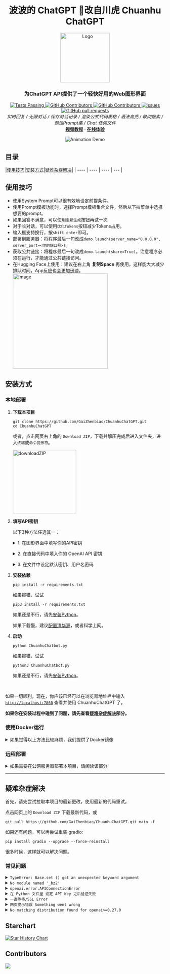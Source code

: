 <h1 align="center">波波的 ChatGPT 🐯改自川虎 Chuanhu ChatGPT</h1>
<div align="center">
  <a href="https://github.com/GaiZhenBiao/ChuanhuChatGPT">
    <img src="https://user-images.githubusercontent.com/70903329/226267132-e5295925-f53a-4e9d-a221-6099583da98d.png" alt="Logo" height="156">
  </a>

  <p align="center">
    <h3>为ChatGPT API提供了一个轻快好用的Web图形界面</h3>
    <p align="center">
      <a href="https://github.com/GaiZhenbiao/ChuanhuChatGPT/blob/main/LICENSE">
        <img alt="Tests Passing" src="https://img.shields.io/github/license/GaiZhenbiao/ChuanhuChatGPT" />
      </a>
      <a href="https://gradio.app/">
        <img alt="GitHub Contributors" src="https://img.shields.io/badge/Base-Gradio-fb7d1a?style=flat" />
      </a>
      <a href="https://github.com/GaiZhenBiao/ChuanhuChatGPT/graphs/contributors">
        <img alt="GitHub Contributors" src="https://img.shields.io/github/contributors/GaiZhenBiao/ChuanhuChatGPT" />
      </a>
      <a href="https://github.com/GaiZhenBiao/ChuanhuChatGPT/issues">
        <img alt="Issues" src="https://img.shields.io/github/issues/GaiZhenBiao/ChuanhuChatGPT?color=0088ff" />
      </a>
      <a href="https://github.com/GaiZhenBiao/ChuanhuChatGPT/pulls">
        <img alt="GitHub pull requests" src="https://img.shields.io/github/issues-pr/GaiZhenBiao/ChuanhuChatGPT?color=0088ff" />
      </a>
      <br/>
      <em>实时回复 / 无限对话 / 保存对话记录 / 渲染公式代码表格 / 语法高亮 / 联网搜索 / 预设Prompt集 / Chat 任何文件</em>
      <br/>
      <a href="https://www.bilibili.com/video/BV1mo4y1r7eE"><strong>视频教程</strong></a>
        ·
      <a href="https://huggingface.co/spaces/JohnSmith9982/ChuanhuChatGPT"><strong>在线体验</strong></a>
    </p>
    <p align="center">
      <img alt="Animation Demo" src="https://user-images.githubusercontent.com/51039745/226255695-6b17ff1f-ea8d-464f-b69b-a7b6b68fffe8.gif" />
    </p>
  </p>
</div>

## 目录
|[使用技巧](#使用技巧)|[安装方式](#安装方式)|[疑难杂症解决](#疑难杂症解决)|
|  ----  | ----  | ----  | --- |

## 使用技巧

- 使用System Prompt可以很有效地设定前提条件。
- 使用Prompt模板功能时，选择Prompt模板集合文件，然后从下拉菜单中选择想要的prompt。
- 如果回答不满意，可以使用`重新生成`按钮再试一次
- 对于长对话，可以使用`优化Tokens`按钮减少Tokens占用。
- 输入框支持换行，按`shift enter`即可。
- 部署到服务器：将程序最后一句改成`demo.launch(server_name="0.0.0.0", server_port=<你的端口号>)`。
- 获取公共链接：将程序最后一句改成`demo.launch(share=True)`。注意程序必须在运行，才能通过公共链接访问。
- 在Hugging Face上使用：建议在右上角 **复制Space** 再使用，这样能大大减少排队时间，App反应也会更加迅速。
  <img width="300" alt="image" src="https://user-images.githubusercontent.com/51039745/223447310-e098a1f2-0dcf-48d6-bcc5-49472dd7ca0d.png">

## 安装方式

### 本地部署

1. **下载本项目**

	```shell
	git clone https://github.com/GaiZhenbiao/ChuanhuChatGPT.git
	cd ChuanhuChatGPT
	```
	或者，点击网页右上角的 `Download ZIP`，下载并解压完成后进入文件夹，进入`终端`或`命令提示符`。

	<img width="200" alt="downloadZIP" src="https://user-images.githubusercontent.com/23137268/223696317-b89d2c71-c74d-4c6d-8060-a21406cfb8c8.png">

2. **填写API密钥**

	以下3种方法任选其一：

	<details><summary>1. 在图形界面中填写你的API密钥</summary>

	这样设置的密钥会在页面刷新后被清除。

	<img width="760" alt="image" src="https://user-images.githubusercontent.com/51039745/222873756-3858bb82-30b9-49bc-9019-36e378ee624d.png"></details>
	<details><summary>2. 在直接代码中填入你的 OpenAI API 密钥</summary>

	这样设置的密钥会成为默认密钥。在这里还可以选择是否在UI中隐藏密钥输入框。

	<img width="525" alt="image" src="https://user-images.githubusercontent.com/51039745/223440375-d472de4b-aa7f-4eae-9170-6dc2ed9f5480.png"></details>

	<details><summary>3. 在文件中设定默认密钥、用户名密码</summary>

	这样设置的密钥可以在拉取项目更新之后保留。

	在项目文件夹中新建这两个文件：`api_key.txt` 和 `auth.json`。

	在`api_key.txt`中填写你的API-Key，注意不要填写任何无关内容。

	在`auth.json`中填写你的用户名和密码。

	```
	{
    "username": "用户名",
    "password": "密码"
	}
	```

	</details>

3. **安装依赖**

	```shell
	pip install -r requirements.txt
	```

	如果报错，试试

	```shell
	pip3 install -r requirements.txt
	```

	如果还是不行，请先[安装Python](https://www.runoob.com/python/python-install.html)。

	如果下载慢，建议[配置清华源](https://mirrors.tuna.tsinghua.edu.cn/help/pypi/)，或者科学上网。

4. **启动**

	```shell
	python ChuanhuChatbot.py
	```

	如果报错，试试

	```shell
	python3 ChuanhuChatbot.py
	```

	如果还是不行，请先[安装Python](https://www.runoob.com/python/python-install.html)。
<br />

如果一切顺利，现在，你应该已经可以在浏览器地址栏中输入 [`http://localhost:7860`](http://localhost:7860) 查看并使用 ChuanhuChatGPT 了。

**如果你在安装过程中碰到了问题，请先查看[疑难杂症解决](#疑难杂症解决)部分。**

### 使用Docker运行

<details><summary>如果觉得以上方法比较麻烦，我们提供了Docker镜像</summary>

#### 拉取镜像

```shell
docker pull tuchuanhuhuhu/chuanhuchatgpt:latest
```

#### 运行

```shell
docker run -d --name chatgpt \
	-e my_api_key="替换成API" \
	-e USERNAME="替换成用户名" \
	-e PASSWORD="替换成密码" \
	-v ~/chatGPThistory:/app/history \
	-p 7860:7860 \
	tuchuanhuhuhu/chuanhuchatgpt:latest
```

注：`USERNAME` 和 `PASSWORD` 两行可省略。若省略则不会启用认证。

#### 查看运行状态
```shell
docker logs chatgpt
```

#### 也可修改脚本后手动构建镜像

```shell
docker build -t chuanhuchatgpt:latest .
```
</details>


### 远程部署

<details><summary>如果需要在公网服务器部署本项目，请阅读该部分</summary>

### 部署到公网服务器

将最后一句修改为

```
demo.queue().launch(server_name="0.0.0.0", server_port=7860, share=False) # 可自定义端口
```
### 用账号密码保护页面

将最后一句修改为

```
demo.queue().launch(server_name="0.0.0.0", server_port=7860,auth=("在这里填写用户名", "在这里填写密码")) # 可设置用户名与密码
```

### 配置 Nginx 反向代理

注意：配置反向代理不是必须的。如果需要使用域名，则需要配置 Nginx 反向代理。

又及：目前配置认证后，Nginx 必须配置 SSL，否则会出现 [Cookie 不匹配问题](https://github.com/GaiZhenbiao/ChuanhuChatGPT/issues/89)。

添加独立配置文件：
```nginx
server {
	listen 80;
	server_name /域名/;   # 请填入你设定的域名
	access_log off;
	error_log off;
	location / {
		proxy_pass http://127.0.0.1:7860;   # 注意端口号
		proxy_redirect off;
		proxy_set_header Host $host;
		proxy_set_header X-Real-IP $remote_addr;
		proxy_set_header X-Forwarded-For $proxy_add_x_forwarded_for;
		proxy_set_header Upgrade $http_upgrade;		# Websocket配置
		proxy_set_header Connection $connection_upgrade;		#Websocket配置
		proxy_max_temp_file_size 0;
		client_max_body_size 10m;
		client_body_buffer_size 128k;
		proxy_connect_timeout 90;
		proxy_send_timeout 90;
		proxy_read_timeout 90;
		proxy_buffer_size 4k;
		proxy_buffers 4 32k;
		proxy_busy_buffers_size 64k;
		proxy_temp_file_write_size 64k;
	}
}
```

修改`nginx.conf`配置文件（通常在`/etc/nginx/nginx.conf`），向http部分添加如下配置：
（这一步是为了配置websocket连接，如之前配置过可忽略）
```nginx
map $http_upgrade $connection_upgrade {
  default upgrade;
  ''      close;
  }
```

为了同时配置域名访问和身份认证，需要配置SSL的证书，可以参考[这篇博客](https://www.gzblog.tech/2020/12/25/how-to-config-hexo/#%E9%85%8D%E7%BD%AEHTTPS)一键配置

</details>

---

## 疑难杂症解决

首先，请先尝试拉取本项目的最新更改，使用最新的代码重试。

点击网页上的 `Download ZIP` 下载最新代码，或
```shell
git pull https://github.com/GaiZhenbiao/ChuanhuChatGPT.git main -f
```

如果还有问题，可以再尝试重装 gradio:

```
pip install gradio --upgrade --force-reinstall
```

很多时候，这样就可以解决问题。

### 常见问题

<details><summary><code>TypeError: Base.set () got an unexpected keyword argument</code></summary>

这是因为川虎ChatGPT紧跟Gradio发展步伐，你的Gradio版本太旧了。请升级依赖：

```
pip install -r requirements.txt --upgrade
```
</details>

<details><summary><code>No module named '_bz2'</code></summary>

> 部署在CentOS7.6,Python3.11.0上,最后报错ModuleNotFoundError: No module named '_bz2'

安装python前先下载 `bzip` 编译环境

```
sudo yum install bzip2-devel
```
</details>

<details><summary><code>openai.error.APIConnectionError</code></summary>

> 如果有人也出现了`openai.error.APIConnectionError`提示的报错，那可能是`urllib3`的版本导致的。`urllib3`版本大于`1.25.11`，就会出现这个问题。
>
> 解决方案是卸载`urllib3`然后重装至`1.25.11`版本再重新运行一遍就可以

参见：[#5](https://github.com/GaiZhenbiao/ChuanhuChatGPT/issues/5)

在终端或命令提示符中卸载`urllib3`

```
pip uninstall urllib3
```

然后，通过使用指定版本号的`pip install`命令来安装所需的版本：

```
pip install urllib3==1.25.11
```

参考自：
[解决OpenAI API 挂了代理还是连接不上的问题](https://zhuanlan.zhihu.com/p/611080662)
</details>

<details><summary><code>在 Python 文件里 设定 API Key 之后验证失败</code></summary>

> 在ChuanhuChatbot.py中设置APIkey后验证出错，提示“发生了未知错误Orz”

参见：[#26](https://github.com/GaiZhenbiao/ChuanhuChatGPT/issues/26)
</details>

<details><summary><code>一直等待/SSL Error</code></summary>

> 更新脚本文件后，SSLError [#49](https://github.com/GaiZhenbiao/ChuanhuChatGPT/issues/49)
>
> 跑起来之后，输入问题好像就没反应了，也没报错 [#25](https://github.com/GaiZhenbiao/ChuanhuChatGPT/issues/25)
>
> ```
> requests.exceptions.SSLError: HTTPSConnectionPool(host='api.openai.com', port=443): Max retries exceeded with url: /v1/chat/completions (Caused by SSLError(SSLEOFError(8, 'EOF occurred in violation of protocol (_ssl.c:1129)')))
> ```

请将`openai.com`加入你使用的代理App的代理规则。注意不要将`127.0.0.1`加入代理，否则会有下一个错误。

例如，在Clash配置文件中，加入：

```
rule-providers:
  private:
    type: http
    behavior: domain
    url: "https://cdn.jsdelivr.net/gh/Loyalsoldier/clash-rules@release/lancidr.txt"
    path: ./ruleset/ads.yaml
    interval: 86400

rules:
 - RULE-SET,private,DIRECT
 - DOMAIN-SUFFIX,openai.com,你的代理规则
```

Surge：

```
[Rule]
DOMAIN-SET,https://cdn.jsdelivr.net/gh/Loyalsoldier/surge-rules@release/private.txt,DIRECT
DOMAIN-SUFFIX,openai.com,你的代理规则
```
</details>

<details><summary><code>网页提示错误 Something went wrong</code></summary>

> ```
> Something went wrong
> Expecting value: 1ine 1 column 1 (char o)
> ```

出现这个错误的原因是`127.0.0.1`被代理了，导致网页无法和后端通信。请设置代理软件，将`127.0.0.1`加入直连（具体方法见上面“一直等待/SSL Error”部分）。
</details>

<details><summary><code>No matching distribution found for openai>=0.27.0</code></summary>

`openai`这个依赖已经被移除了。请尝试下载最新版脚本。
</details>

## Starchart

[![Star History Chart](https://api.star-history.com/svg?repos=GaiZhenbiao/ChuanhuChatGPT&type=Date)](https://star-history.com/#GaiZhenbiao/ChuanhuChatGPT&Date)

## Contributors

<a href="https://github.com/GaiZhenbiao/ChuanhuChatGPT/graphs/contributors">
  <img src="https://contrib.rocks/image?repo=GaiZhenbiao/ChuanhuChatGPT" />
</a>

